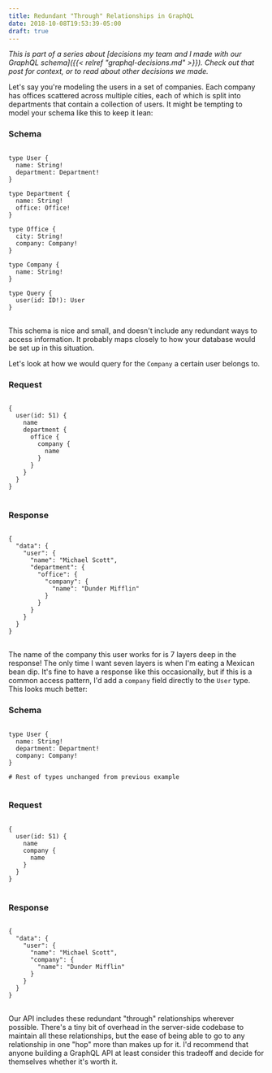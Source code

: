```yaml
---
title: Redundant "Through" Relationships in GraphQL
date: 2018-10-08T19:53:39-05:00
draft: true
---
```


_This is part of a series about [decisions my team and I made with our GraphQL schema]({{< relref "graphql-decisions.md" >}}). Check out that post for context, or to read about other decisions we made._

Let's say you're modeling the users in a set of companies. Each company has offices scattered across multiple cities, each of which is split into departments that contain a collection of users. It might be tempting to model your schema like this to keep it lean:

### Schema

<pre>
<code class="language-graphql">
type User {
  name: String!
  department: Department!
}

type Department {
  name: String!
  office: Office!
}

type Office {
  city: String!
  company: Company!
}

type Company {
  name: String!
}

type Query {
  user(id: ID!): User
}
</code>
</pre>

This schema is nice and small, and doesn't include any redundant ways to access information. It probably maps closely to how your database would be set up in this situation.

Let's look at how we would query for the `Company` a certain user belongs to.

### Request

<pre>
<code class="language-graphql">
{
  user(id: 51) {
    name
    department {
      office {
        company {
          name
        }
      }
    }
  }
}
</code>
</pre>

### Response

<pre>
<code class="language-json">
{
  "data": {
    "user": {
      "name": "Michael Scott",
      "department": {
        "office": {
          "company": {
            "name": "Dunder Mifflin"
          }
        }
      }
    }
  }
}
</code>
</pre>

The name of the company this user works for is 7 layers deep in the response! The only time I want seven layers is when I'm eating a Mexican bean dip. It's fine to have a response like this occasionally, but if this is a common access pattern, I'd add a `company` field directly to the `User` type. This looks much better:

### Schema

<pre>
<code class="language-graphql">
type User {
  name: String!
  department: Department!
  company: Company!
}

# Rest of types unchanged from previous example
</code>
</pre>

### Request

<pre>
<code class="language-graphql">
{
  user(id: 51) {
    name
    company {
      name
    }
  }
}
</code>
</pre>

### Response

<pre>
<code class="language-json">
{
  "data": {
    "user": {
      "name": "Michael Scott",
      "company": {
        "name": "Dunder Mifflin"
      }
    }
  }
}
</code>
</pre>

Our API includes these redundant "through" relationships wherever possible. There's a tiny bit of overhead in the server-side codebase to maintain all these relationships, but the ease of being able to go to any relationship in one "hop" more than makes up for it. I'd recommend that anyone building a GraphQL API at least consider this tradeoff and decide for themselves whether it's worth it.

